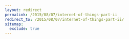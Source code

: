 ```yaml
---
layout: redirect
permalink: /2015/08/07/internet-of-things-part-ii
redirect_to: /2015/08/07/internet-of-things-part-ii/
sitemap:
  exclude: true
---
```

